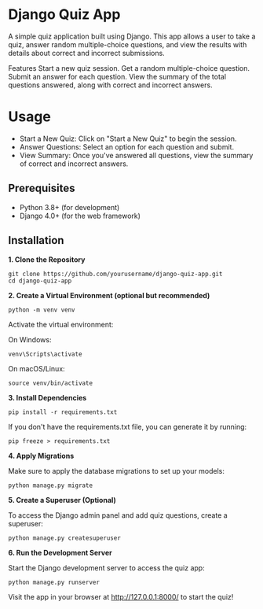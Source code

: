 # Django Quiz App

A simple quiz application built using Django. This app allows a user to take a quiz, answer random multiple-choice questions, and view the results with details about correct and incorrect submissions.

Features
Start a new quiz session.
Get a random multiple-choice question.
Submit an answer for each question.
View the summary of the total questions answered, along with correct and incorrect answers.

# Usage
- Start a New Quiz: Click on "Start a New Quiz" to begin the session.
- Answer Questions: Select an option for each question and submit.
- View Summary: Once you've answered all questions, view the summary of correct and incorrect answers.

## Prerequisites
- Python 3.8+ (for development)
- Django 4.0+ (for the web framework)

## Installation
**1. Clone the Repository**
````
git clone https://github.com/yourusername/django-quiz-app.git
cd django-quiz-app
````
**2. Create a Virtual Environment (optional but recommended)**
```
python -m venv venv
```
Activate the virtual environment:

On Windows:

```
venv\Scripts\activate
```
On macOS/Linux:

```
source venv/bin/activate
```
**3. Install Dependencies**
```
pip install -r requirements.txt
```
If you don't have the requirements.txt file, you can generate it by running:
```
pip freeze > requirements.txt
```
**4. Apply Migrations**

Make sure to apply the database migrations to set up your models:
```
python manage.py migrate
```
**5. Create a Superuser (Optional)**

To access the Django admin panel and add quiz questions, create a superuser:
```
python manage.py createsuperuser
```
**6. Run the Development Server**

Start the Django development server to access the quiz app:

```
python manage.py runserver
```
Visit the app in your browser at http://127.0.0.1:8000/ to start the quiz!
